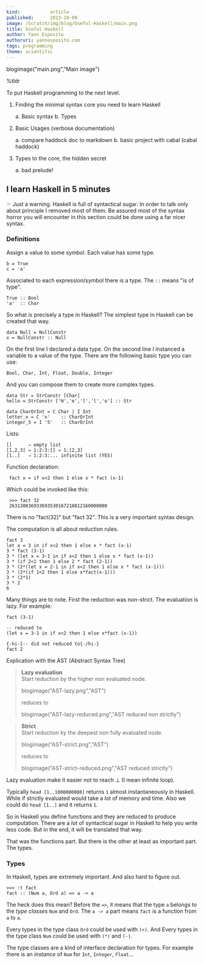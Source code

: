 ```yaml
---
kind:           article
published:      2013-10-09
image: /Scratch/img/blog/Useful-Haskell/main.png
title: Useful Haskell
author: Yann Esposito
authoruri: yannesposito.com
tags: programming
theme: scientific
---
```

blogimage("main.png","Main image")

<div class="intro">

%tldr


</div>

To put Haskell programming to the next level.

1. Finding the minimal syntax core you need to learn Haskell

    a. Basic syntax
    b. Types

2. Basic Usages (verbose documentation)

    a. compare haddock doc to markdown
    b. basic project with cabal (cabal haddock)

3. Types to the core, the hidden secret

    a. bad prelude!


## I learn Haskell in 5 minutes

☞ Just a warning. Haskell is full of syntactical sugar.
In order to talk only about principle I removed most of them.
Be assured most of the syntax horror you will encounter in this section
could be done using a far nicer syntax.

### Definitions

Assign a value to some symbol.
Each value has some type.

    b = True
    c = 'a'

Associated to each expression/symbol there is a type.
The `::` means "is of type".

    True :: Bool
    'a'  :: Char

So what is precisely a type in Haskell?
The simplest type in Haskell can be created that way.

    data Null = NullConstr
    x = NullConstr :: Null

On the first line I declared a data type.
On the second line I instanced a variable to a value of the type.
There are the following basic type you can use:

    Bool, Char, Int, Float, Double, Integer

And you can compose them to create more complex types.

    data Str = StrConstr [Char]
    hello = StrConstr ['H','e','l','l','o'] :: Str

    data CharOrInt = C Char | I Int
    letter_x = C 'x'    :: CharOrInt
    integer_5 = I '5'   :: CharOrInt


Lists:

    []      ⇒ empty list
    [1,2,3] ⇔ 1:2:3:[] ⇔ 1:[2,3]
    [1..]   ⇒ 1:2:3:... infinite list (YES)

Function declaration:

     fact x = if x<2 then 1 else x * fact (x-1)

Which could be invoked like this:

     >>> fact 32
     263130836933693530167218012160000000

There is no "fact(32)" but "fact 32".
This is a very important syntax design.

The computation is all about reduction rules.

    fact 3
    let x = 3 in if x<2 then 1 else x * fact (x-1)
    3 * fact (3-1)
    3 * (let x = 3-1 in if x<2 then 1 else x * fact (x-1))
    3 * (if 2<1 then 1 else 2 * fact (2-1))
    3 * (2*(let x = 2-1 in if x<2 then 1 else x * fact (x-1)))
    3 * (2*(if 1<2 then 1 else x*fact(x-1)))
    3 * (2*1)
    3 * 2
    6

Many things are to note.
First the reduction was non-strict.
The evaluation is lazy.
For example:

    fact (3-1)

    -- reduced to
    (let x = 3-1 in if x<2 then 1 else x*fact (x-1))

    {-hi-}-- did not reduced to{-/hi-}
    fact 2

Explication with the AST (Abstract Syntax Tree)

> **Lazy evaluation**  
> Start reduction by the higher non evaluated node.
> 
> blogimage("AST-lazy.png","AST")
> 
> reduces to
> 
> blogimage("AST-lazy-reduced.png","AST reduced non strictly")


> **Strict**  
> Start reduction ky the deepest non fully evaluated node.
> 
> blogimage("AST-strict.png","AST")
> 
> reduces to
> 
> blogimage("AST-strict-reduced.png","AST reduced strictly")

Lazy evaluation make it easier not to reach ⊥ (I mean infinite loop).

Typically `head [1..1000000000]` returns `1` almost instantaneously in Haskell.
While if strictly evaluated would take a _lot_ of memory and time.
Also we could do `head [1..]` and it returns `1`.


So in Haskell you define functions and they are reduced to produce computation.
There are a _lot_ of syntactical sugar in Haskell to help you write less code.
But in the end, it will be translated that way.

That was the functions part. But there is the other at least as important part.
The types.

### Types

In Haskell, types are extremely important. And also hard to figure out.

    >>> :t fact
    fact :: (Num a, Ord a) => a -> a

The heck does this mean? Before the `=>`, it means that the type `a`
belongs to the _type classes_ `Num` and `Ord`.
The `a -> a` part means `fact` is a function from `a` to `a`.

Every types in the type class `Ord` could be used with `(<)`.
And Every types in the type class `Num` could be used with `(*)` and `(-)`.

The type classes are a kind of interface declaration for types.
For example there is an _instance_ of `Num` for `Int`, `Integer`, `Float`...
